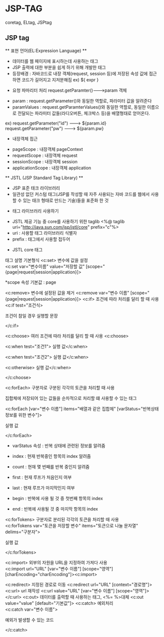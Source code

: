 # JSP-TAG
coretag, ELtag, JSPtag
## JSP tag
** 표현 언어(EL:Expression Language) **
- 데이터를 웹 페이지에 표시하는데 사용하는 태그
- JSP 출력에 대한 부분을 쉽게 하기 위해 개발한 태그
- 등장배경 : 자바코드로 내장 객체(request, session 등)에 저장된 속성 값에 접근하면 코드가 길어지고 지저분해짐
ex) ${ expr }

* 요청 파마리터 처리
request.getParamter()--->param 객체
- param : request.getParameter()와 동일한 역할로, 파라미터 값을 알려준다
- paramValues : request.getParamterValues()와 동일한 역할로, 동일한 이름으로 전달되는 파라미터 값들(라디오버튼, 체크박스 등)을 배열형태로 얻어온다.

ex)
request.getParameter("id") ---> ${param.id}
request.getParameter("pw") ---> ${param.pw}


* 내장객체 접근
- pageScope : 내장객체 pageContext
- requestScope : 내장객체 request
- sessionScope : 내장객체 session
- applicationScope : 내장객체 application




** JSTL (JSP Standard Tag Library) **

- JSP 표준 태크 라이브러리
- 일관성 없던 커스텀 태그(JSP를 작성할 때 자주 사용되는 자바 코드를 웹에서 사용할 수 있는 태크 형태로 만드는 기술)들을 표준화 한 것


* 태그 라이브러리 사용하기
- JSTL 제공 기능 중 core를 사용하기 위한 taglib
<%@ taglib uri="http://java.sun.com/jsp/jstl/core" prefix="c"%>
- uri : 사용할 태그 라이브러리 식별자
- prefix : 태그에서 사용할 접두어


* JSTL core 태그

태그	설명	기본형식
<c:set>	변수에 값을 설정	
<c:set var="변수이름" value="저장할 값" [scope="{page|request|session|application}]>

*scope 속성 기본값 : page

<c:remove>	변수에 설정된 값을 제거	<c:remove var="변수 이름" [scope="{page|request|session|application}]>
<c:if>	조건에 따라 처리를 달리 할 때 사용	
<c:if test="조건식>

   조건이 참일 경우 실행할 문장

</c:if>

<c:choose>	여러 조건에 따라 처리를 달리 할 때 사용	
<c:choose>

 <c:when test="조건1"> 실행 값</c:when>

 <c:when test="조건2"> 실행 값</c:when>

 <c:otherwise> 실행 값</c:when>

</c:choose>

<c:forEach>	
구분자로 구분된 각각의 토큰을 처리할 때 사용

집합체에 저장되어 있는 값들을 순차적으로 처리할 떄 사용할 수 있는 태그

<c:forEach [var="변수 이름"] items="배열과 같은 집합체" [varStatus="반복상태정보를 위한 변수"]>

 실행 값

</c:forEach>

 

* varStatus 속성 : 반복 상태에 관련된 정보를 알려줌

- index : 현재 반복중인 항목의 index 알려줌

- count : 현재 몇 번째를 반복 중인지 알려줌

- first : 현재 루프가 처음인지 여부

- last  : 현재 루프가 마지막인지 여부

- begin : 반복에 사용 될 것 중 첫번째 항목의 index

- end : 반복에 사용될 것 중 마지막 항목의 index

<c:forTokens>	구분자로 분리된 각각의 토큰을 처리할 때 사용	
<c:forTokens var="토큰을 저장할 변수" items="토큰으로 나눌 문자열" delims="구분자">

 실행 값

</c:forTokens>

<c:import>	외부의 자원을 URL을 지정하여 가져다 사용	
<c:import url="URL" [var="변수 이름"] [scope="영역"] [charEncoding="charEncoding"]><c:import>

<c:redirect>	지정된 경로로 이동	<c:redirect url="URL" [context="경로명"]>
<c:url>	url 재작성	<c:url value="URL" [var="변수 이름"] [scope="영역"]></c:url>
<c:out>	데이터를 출력할 때 사용하는 태그, <%= %>대체	<c:out value="value" [default="기본값"]>
<c:catch>	예외처리	
<c:catch var="변수 이름">

예외가 발생할 수 있는 코드

</c:catch>

